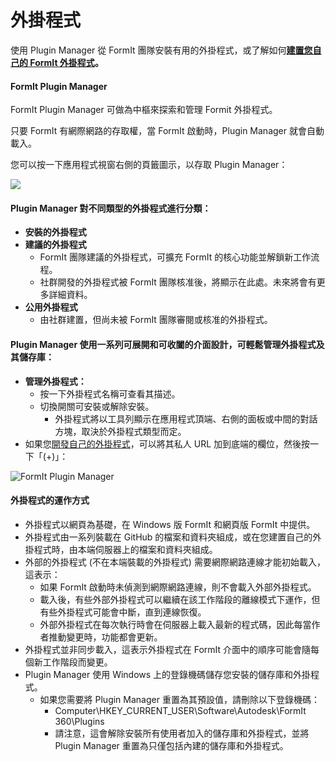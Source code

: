 # 外掛程式

使用 Plugin Manager 從 FormIt 團隊安裝有用的外掛程式，或了解如何[**建置您自己的 FormIt 外掛程式**](https://formit3d.github.io/FormItExamplePlugins/docs/HowToBuild.html)**。**

#### FormIt Plugin Manager

FormIt Plugin Manager 可做為中樞來探索和管理 Formit 外掛程式。

只要 FormIt 有網際網路的存取權，當 FormIt 啟動時，Plugin Manager 就會自動載入。

您可以按一下應用程式視窗右側的頁籤圖示，以存取 Plugin Manager：

![](https://formit3d.github.io/FormItExamplePlugins/docs/images/PluginManagerTab.PNG)

#### Plugin Manager 對不同類型的外掛程式進行分類：

* **安裝的外掛程式**
* **建議的外掛程式**
   * FormIt 團隊建議的外掛程式，可擴充 FormIt 的核心功能並解鎖新工作流程。
   * 社群開發的外掛程式被 FormIt 團隊核准後，將顯示在此處。未來將會有更多詳細資料。
* **公用外掛程式**
   * 由社群建置，但尚未被 FormIt 團隊審閱或核准的外掛程式。

#### Plugin Manager 使用一系列可展開和可收闔的介面設計，可輕鬆管理外掛程式及其儲存庫：

* **管理外掛程式：**
   * 按一下外掛程式名稱可查看其描述。
   * 切換開關可安裝或解除安裝。
      * 外掛程式將以工具列顯示在應用程式頂端、右側的面板或中間的對話方塊，取決於外掛程式類型而定。
* 如果您[開發自己的外掛程式](https://formit3d.github.io/FormItExamplePlugins/docs/HowToBuild.html)，可以將其私人 URL 加到底端的欄位，然後按一下「\(+\)」：

![FormIt Plugin Manager](https://formit3d.github.io/FormItExamplePlugins/docs/images/addNew.png)

#### 外掛程式的運作方式

* 外掛程式以網頁為基礎，在 Windows 版 FormIt 和網頁版 FormIt 中提供。
* 外掛程式由一系列裝載在 GitHub 的檔案和資料夾組成，或在您建置自己的外掛程式時，由本端伺服器上的檔案和資料夾組成。
* 外部的外掛程式 \(不在本端裝載的外掛程式\) 需要網際網路連線才能初始載入，這表示：
   * 如果 FormIt 啟動時未偵測到網際網路連線，則不會載入外部外掛程式。
   * 載入後，有些外部外掛程式可以繼續在該工作階段的離線模式下運作，但有些外掛程式可能會中斷，直到連線恢復。
   * 外部外掛程式在每次執行時會在伺服器上載入最新的程式碼，因此每當作者推動變更時，功能都會更新。
* 外掛程式並非同步載入，這表示外掛程式在 FormIt 介面中的順序可能會隨每個新工作階段而變更。
* Plugin Manager 使用 Windows 上的登錄機碼儲存您安裝的儲存庫和外掛程式。
   * 如果您需要將 Plugin Manager 重置為其預設值，請刪除以下登錄機碼：
      * Computer\HKEY\_CURRENT\_USER\Software\Autodesk\FormIt 360\Plugins
      * 請注意，這會解除安裝所有使用者加入的儲存庫和外掛程式，並將 Plugin Manager 重置為只僅包括內建的儲存庫和外掛程式。

